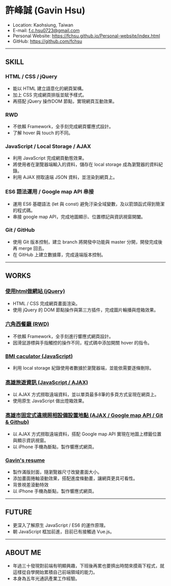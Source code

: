 # 許峰誠 (Gavin Hsu)

- Location: Kaohsiung, Taiwan
- E-mail: f.c.hsu0723@gmail.com
- Personal Website: https://fchsu.github.io/Personal-website/index.html
- GitHub: https://github.com/fchsu
<hr>

## SKILL

### HTML / CSS / jQuery

- 能以 HTML 建立語意化的網頁架構。
- 加上 CSS 完成網頁排版並賦予樣式。
- 再搭配 jQuery 操作DOM 節點，實現網頁互動效果。

### RWD

- 不依賴 Framework，全手刻完成網頁響應式設計。
- 了解 hover 與 touch 的不同。

### JavaScript / Local Storage / AJAX

- 利用 JavaScript 完成網頁動態效果。
- 將使用者在瀏覽器端輸入的資料，儲存在 local storage 成為瀏覽器的資料紀錄。
- 利用 AJAX 撈取遠端 JSON 資料，並渲染到網頁上。

### ES6 語法運用 / Google map API 串接

- 運用 ES6 基礎語法 (let 與 const) 避免汙染全域變數，及以箭頭函式得到簡潔的程式碼。
- 串接 google map API，完成地圖顯示、位置標記與資訊視窗開闔。 

### Git / GitHub

- 使用 Git 版本控制，建立 branch 將開發中功能與 master 分開，開發完成後再 merge 回去。
- 在 GitHub 上建立數據庫，完成遠端版本控制。
<hr>

## WORKS

### <a href='https://fchsu.github.io/jQuery-test/HW_jQ.html' target='_blank'>使用html做網站 (jQuery)</a>

- HTML / CSS 完成網頁畫面渲染。
- 使用 jQuery 的 DOM 節點操作與第三方插件，完成圖片輪播與燈箱效果。

### <a href='https://fchsu.github.io/RWD-test/index.html' target='_blank'>六角西餐廳 (RWD)</a>

- 不依賴 Framework，全手刻進行響應式網頁設計。
- 因滑鼠游標與手指觸控的操作不同，程式碼中添加開關 hover 的指令。

### <a href='https://fchsu.github.io/JS-localStorage/JS-HW-BMI.html' target='_blank'>BMI caculator (JavaScript)</a>

- 利用 local storage 紀錄使用者數據於瀏覽器端，並能依需要逐條刪除。

### <a href='https://fchsu.github.io/JS-AJAX/JS-HW-opendata.html' target='_blank'>高雄旅遊資訊 (JavaScript / AJAX)</a>

- 以 AJAX 方式撈取遠端資料，並以單頁最多8筆的多頁方式呈現在網頁上。
- 使用原生 JavaScript 做出燈箱效果。

### <a href='https://fchsu.github.io/JS-opendata/index.html' target='_blank'>高雄市固定式違規照相設備設置地點 (AJAX / Google map API / Git & Github)</a>

- 以 AJAX 方式撈取遠端資料，搭配 Google map API 實現在地圖上標籤位置與顯示資訊視窗。
- 以 iPhone 手機為斷點，製作響應式網頁。

### <a href='https://fchsu.github.io/Personal-website/index.html' target='_blank'>Gavin's resume</a>
	
- 製作滿版封面，隨瀏覽器尺寸改變畫面大小。
- 添加畫面捲軸滾動效果，搭配進度條動畫，讓網頁更具可看性。
- 背景視差滾動特效
- 以 iPhone 手機為斷點，製作響應式網頁。
<hr>

## FUTURE

- 更深入了解原生 JavaScript / ES6 的運作原理。
- 朝 JavaScript 框加前進，目前已有接觸過 Vue.js。
<hr>

## ABOUT ME

- 年過三十發現對前端有明顯興趣，下班後再累也要擠出時間來摸兩下程式，就這樣從自學開始累積自己前端領域的能力。
- 本身為五年光通訊產業工作經驗。